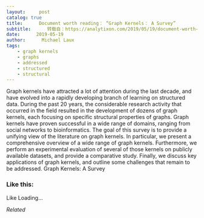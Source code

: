 ```yaml
---
layout:     post
catalog: true
title:      Document worth reading： “Graph Kernels： A Survey”
subtitle:      转载自：https://analytixon.com/2019/05/19/document-worth-reading-graph-kernels-a-survey/
date:      2019-05-19
author:      Michael Laux
tags:
    - graph kernels
    - graphs
    - addressed
    - structured
    - structural
---
```


Graph kernels have attracted a lot of attention during the last decade, and have evolved into a rapidly developing branch of learning on structured data. During the past 20 years, the considerable research activity that occurred in the field resulted in the development of dozens of graph kernels, each focusing on specific structural properties of graphs. Graph kernels have proven successful in a wide range of domains, ranging from social networks to bioinformatics. The goal of this survey is to provide a unifying view of the literature on graph kernels. In particular, we present a comprehensive overview of a wide range of graph kernels. Furthermore, we perform an experimental evaluation of several of those kernels on publicly available datasets, and provide a comparative study. Finally, we discuss key applications of graph kernels, and outline some challenges that remain to be addressed. Graph Kernels: A Survey





### Like this:

Like Loading...


*Related*

